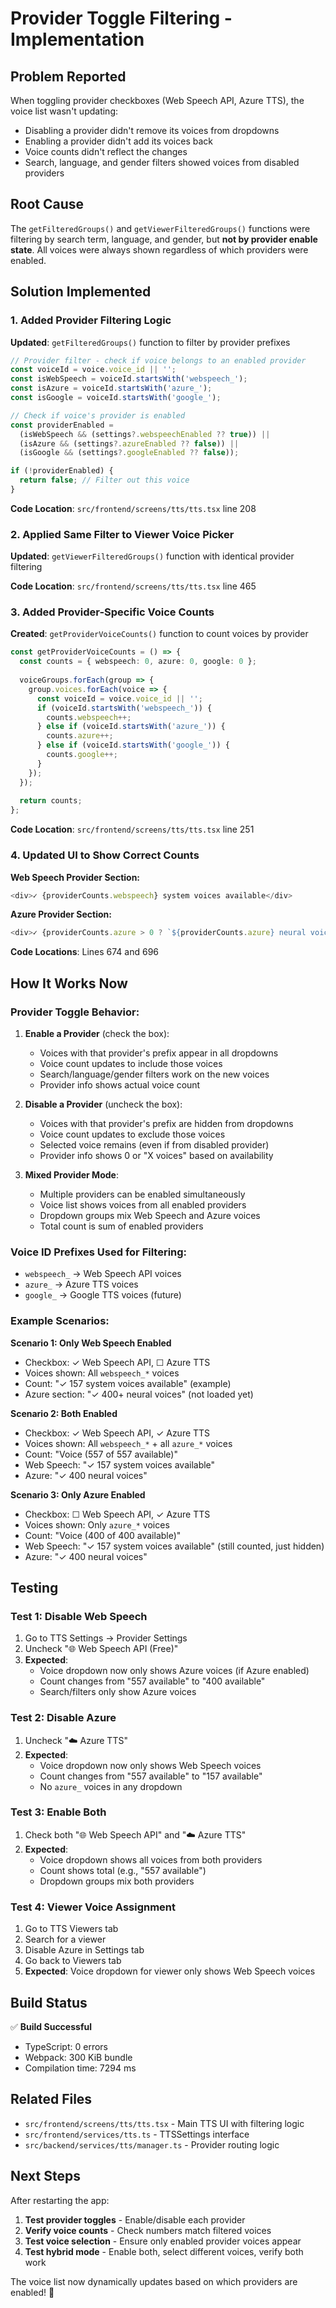 # Provider Toggle Filtering - Implementation

## Problem Reported
When toggling provider checkboxes (Web Speech API, Azure TTS), the voice list wasn't updating:
- Disabling a provider didn't remove its voices from dropdowns
- Enabling a provider didn't add its voices back
- Voice counts didn't reflect the changes
- Search, language, and gender filters showed voices from disabled providers

## Root Cause
The `getFilteredGroups()` and `getViewerFilteredGroups()` functions were filtering by search term, language, and gender, but **not by provider enable state**. All voices were always shown regardless of which providers were enabled.

## Solution Implemented

### 1. Added Provider Filtering Logic

**Updated**: `getFilteredGroups()` function to filter by provider prefixes

```typescript
// Provider filter - check if voice belongs to an enabled provider
const voiceId = voice.voice_id || '';
const isWebSpeech = voiceId.startsWith('webspeech_');
const isAzure = voiceId.startsWith('azure_');
const isGoogle = voiceId.startsWith('google_');

// Check if voice's provider is enabled
const providerEnabled = 
  (isWebSpeech && (settings?.webspeechEnabled ?? true)) ||
  (isAzure && (settings?.azureEnabled ?? false)) ||
  (isGoogle && (settings?.googleEnabled ?? false));

if (!providerEnabled) {
  return false; // Filter out this voice
}
```

**Code Location**: `src/frontend/screens/tts/tts.tsx` line 208

### 2. Applied Same Filter to Viewer Voice Picker

**Updated**: `getViewerFilteredGroups()` function with identical provider filtering

**Code Location**: `src/frontend/screens/tts/tts.tsx` line 465

### 3. Added Provider-Specific Voice Counts

**Created**: `getProviderVoiceCounts()` function to count voices by provider

```typescript
const getProviderVoiceCounts = () => {
  const counts = { webspeech: 0, azure: 0, google: 0 };
  
  voiceGroups.forEach(group => {
    group.voices.forEach(voice => {
      const voiceId = voice.voice_id || '';
      if (voiceId.startsWith('webspeech_')) {
        counts.webspeech++;
      } else if (voiceId.startsWith('azure_')) {
        counts.azure++;
      } else if (voiceId.startsWith('google_')) {
        counts.google++;
      }
    });
  });
  
  return counts;
};
```

**Code Location**: `src/frontend/screens/tts/tts.tsx` line 251

### 4. Updated UI to Show Correct Counts

**Web Speech Provider Section:**
```typescript
<div>✓ {providerCounts.webspeech} system voices available</div>
```

**Azure Provider Section:**
```typescript
<div>✓ {providerCounts.azure > 0 ? `${providerCounts.azure} neural voices` : '400+ neural voices'}</div>
```

**Code Locations**: Lines 674 and 696

## How It Works Now

### Provider Toggle Behavior:

1. **Enable a Provider** (check the box):
   - Voices with that provider's prefix appear in all dropdowns
   - Voice count updates to include those voices
   - Search/language/gender filters work on the new voices
   - Provider info shows actual voice count

2. **Disable a Provider** (uncheck the box):
   - Voices with that provider's prefix are hidden from dropdowns
   - Voice count updates to exclude those voices
   - Selected voice remains (even if from disabled provider)
   - Provider info shows 0 or "X voices" based on availability

3. **Mixed Provider Mode**:
   - Multiple providers can be enabled simultaneously
   - Voice list shows voices from all enabled providers
   - Dropdown groups mix Web Speech and Azure voices
   - Total count is sum of enabled providers

### Voice ID Prefixes Used for Filtering:
- `webspeech_` → Web Speech API voices
- `azure_` → Azure TTS voices
- `google_` → Google TTS voices (future)

### Example Scenarios:

**Scenario 1: Only Web Speech Enabled**
- Checkbox: ✓ Web Speech API, ☐ Azure TTS
- Voices shown: All `webspeech_*` voices
- Count: "✓ 157 system voices available" (example)
- Azure section: "✓ 400+ neural voices" (not loaded yet)

**Scenario 2: Both Enabled**
- Checkbox: ✓ Web Speech API, ✓ Azure TTS
- Voices shown: All `webspeech_*` + all `azure_*` voices
- Count: "Voice (557 of 557 available)"
- Web Speech: "✓ 157 system voices available"
- Azure: "✓ 400 neural voices"

**Scenario 3: Only Azure Enabled**
- Checkbox: ☐ Web Speech API, ✓ Azure TTS
- Voices shown: Only `azure_*` voices
- Count: "Voice (400 of 400 available)"
- Web Speech: "✓ 157 system voices available" (still counted, just hidden)
- Azure: "✓ 400 neural voices"

## Testing

### Test 1: Disable Web Speech
1. Go to TTS Settings → Provider Settings
2. Uncheck "🌐 Web Speech API (Free)"
3. **Expected**: 
   - Voice dropdown now only shows Azure voices (if Azure enabled)
   - Count changes from "557 available" to "400 available"
   - Search/filters only show Azure voices

### Test 2: Disable Azure
1. Uncheck "☁️ Azure TTS"
2. **Expected**:
   - Voice dropdown now only shows Web Speech voices
   - Count changes from "557 available" to "157 available"
   - No `azure_` voices in any dropdown

### Test 3: Enable Both
1. Check both "🌐 Web Speech API" and "☁️ Azure TTS"
2. **Expected**:
   - Voice dropdown shows all voices from both providers
   - Count shows total (e.g., "557 available")
   - Dropdown groups mix both providers

### Test 4: Viewer Voice Assignment
1. Go to TTS Viewers tab
2. Search for a viewer
3. Disable Azure in Settings tab
4. Go back to Viewers tab
5. **Expected**: Voice dropdown for viewer only shows Web Speech voices

## Build Status
✅ **Build Successful**
- TypeScript: 0 errors
- Webpack: 300 KiB bundle
- Compilation time: 7294 ms

## Related Files
- `src/frontend/screens/tts/tts.tsx` - Main TTS UI with filtering logic
- `src/frontend/services/tts.ts` - TTSSettings interface
- `src/backend/services/tts/manager.ts` - Provider routing logic

## Next Steps

After restarting the app:
1. **Test provider toggles** - Enable/disable each provider
2. **Verify voice counts** - Check numbers match filtered voices
3. **Test voice selection** - Ensure only enabled provider voices appear
4. **Test hybrid mode** - Enable both, select different voices, verify both work

The voice list now dynamically updates based on which providers are enabled! 🎉
